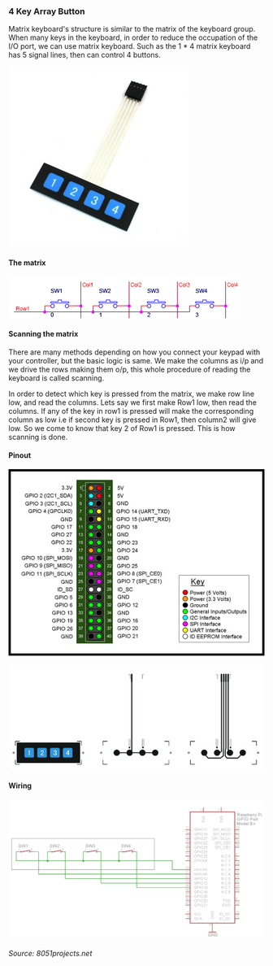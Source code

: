 ### 4 Key Array Button

Matrix keyboard's structure is similar to the matrix of the keyboard group. When many keys in the keyboard, in order to reduce the occupation of the I/O port, we can use matrix keyboard. Such as the 1 * 4 matrix keyboard has 5 signal lines, then can control 4 buttons.

![alt text](img/array1.jpg)

#### The matrix

![alt text](img/array2.png)

#### Scanning the matrix

There are many methods depending on how you connect your keypad with your controller, but the basic logic is same. We make the columns as i/p and we drive the rows making them o/p, this whole procedure of reading the keyboard is called scanning.

In order to detect which key is pressed from the matrix, we make row line low, and read the columns. Lets say we first make Row1 low, then read the columns. If any of the key in row1 is pressed will make the corresponding column as low i.e if second key is pressed in Row1, then column2 will give low. So we come to know that key 2 of Row1 is pressed. This is how scanning is done.

#### Pinout

![alt text](img/pir2.jpg)

![alt text](img/array.png)

#### Wiring

![alt text](img/array3.png)

###### Source: 8051projects.net
